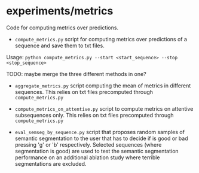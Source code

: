 # experiments/metrics
Code for computing metrics over predictions.

* `compute_metrics.py` script for computing metrics over predictions of a sequence
and save them to txt files.

Usage: `python compute_metrics.py --start <start_sequence> --stop <stop_sequence>`

TODO: maybe merge the three different methods in one?

* `aggregate_metrics.py` script computing the mean of metrics in different sequences.
This relies on txt files precomputed through `compute_metrics.py`

* `compute_metrics_on_attentive.py` script to compute metrics on attentive subsequences only.
This relies on txt files precomputed through `compute_metrics.py`

* `eval_semseg_by_sequence.py` script that proposes random samples of semantic segmentation to the user
that has to decide if is good or bad pressing 'g' or 'b' respectively.
Selected sequences (where segmentation is good) are used to test the
semantic segmentation performance on an additional ablation study where
terrible segmentations are excluded.
